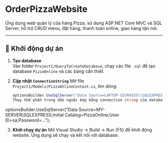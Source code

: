 # OrderPizzaWebsite

Ứng dụng web quản lý cửa hàng Pizza, sử dụng ASP.NET Core MVC và SQL Server, hỗ trợ CRUD menu, đặt hàng, thanh toán online, giao hàng tận nơi.

---

## 🚀 Khởi động dự án

1. **Tạo database**  
   Vào folder `Project1/QueryToCreateDatabase`, chạy các file `.sql` để tạo database `PizzaOnline` và các bảng cần thiết.

2. **Cập nhật `ConnectionString`**
   Mở file `Project1/Models/PizzaOnlineContext.cs`, tìm dòng:
   ```csharp
   optionsBuilder.UseSqlServer("Data Source=LAPTOP-CESR45S5\\SQLEXPRESS;Initial Catalog=PizzaOnline;Integrated Security=True;Connect Timeout=30;Encrypt=True;Trust Server Certificate=True;Application Intent=ReadWrite;Multi Subnet Failover=False");
   Thay thế phần trong dấu ngoặc kép bằng connection string của database mới tạo ở bước 1, ví dụ:
optionsBuilder.UseSqlServer("Data Source=MY-SERVER\\SQLEXPRESS;Initial Catalog=PizzaOnline;User ID=sa;Password=...");

3. **Khởi chạy dự án** 
    Mở Visual Studio → Build → Run (F5) để khởi động website. Ứng dụng sẽ chạy và kết nối với database.
